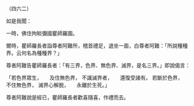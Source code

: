（四六二）

如是我聞：

一時，佛住拘睒彌國瞿師羅園。

爾時，瞿師羅長者詣尊者阿難所，稽首禮足，退坐一面，白尊者阿難：「所說種種界。云何名為種種界？」

尊者阿難告瞿師羅長者：「有三界，色界、無色界、滅界，是名三界。」即說偈言：

「若色界眾生，　　及住無色界，
不識滅界者，　　還復受諸有。
若斷於色界，　　不住無色界，
滅界心解脫，　　永離於生死。」

尊者阿難說是經已，瞿師羅長者歡喜隨喜，作禮而去。





